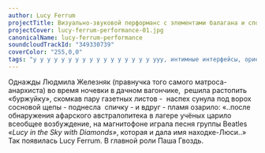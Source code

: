 ```yaml
---
author: Lucy Ferrum
projectTitle: Визуально-звуковой перформанс с элементами балагана и споукен ворда
projectCover: lucy-ferrum-performance-01.jpg
canonicalName: lucy-ferrum-performance
soundcloudTrackId: "349330739"
coverColor: "255,0,0"
tags: "у у у у у у у у у у у у у у у у у ууу, интимные интерфейсы, ориентальная ретромания, практики самих себя, extensions, фармахореография,  политический танцпол, террор родства, великий камень, ритм"
---
```


Однажды Людмила Железняк (правнучка того самого матроса-анархиста) во время ночевки в дачном вагончике,  решила растопить «буржуйку», скомкав пару газетных листов -  наспех сунула под ворох сосновой щепы - поднесла  спичку - и вдруг - пламя озарило:
«..после обнаружения aфарского австралопитека в лагере учёных царило всеобщее возбуждение, на магнитофоне играла песня группы Beatles _«Lucy in the Sky with Diamonds»_, которая и дала имя находке-Люси..»
Так появилась Lucy Ferrum. В главной роли Паша Гвоздь.
